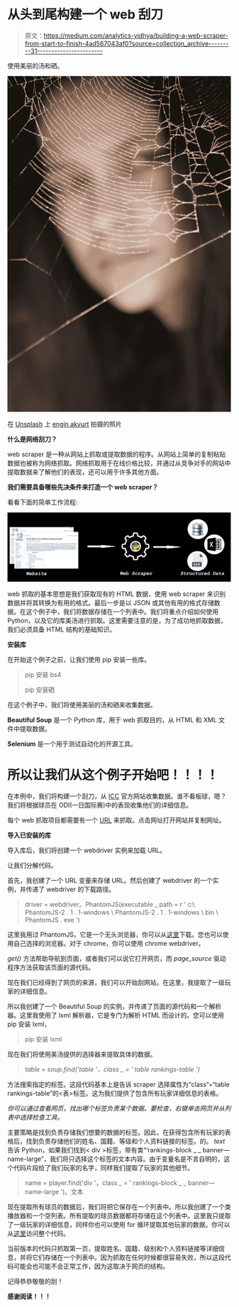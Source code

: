 # 从头到尾构建一个 web 刮刀

> 原文：<https://medium.com/analytics-vidhya/building-a-web-scraper-from-start-to-finish-4ad567043af0?source=collection_archive---------31----------------------->

使用美丽的汤和硒。

![](img/47c2034b6a9bff2870364c820703adb2.png)

在 [Unsplash](https://unsplash.com?utm_source=medium&utm_medium=referral) 上 [engin akyurt](https://unsplash.com/@enginakyurt?utm_source=medium&utm_medium=referral) 拍摄的照片

**什么是网络刮刀？**

web scraper 是一种从网站上抓取或提取数据的程序。从网站上简单的复制粘贴数据也被称为网络抓取。网络抓取用于在线价格比较，并通过从竞争对手的网站中提取数据来了解他们的表现，还可以用于许多其他方面。

**我们需要具备哪些先决条件来打造一个 web scraper？**

看看下面的简单工作流程:

![](img/65f3ce7c9ea258b24bfea6a5743a7118.png)

web 抓取的基本思想是我们获取现有的 HTML 数据，使用 web scraper 来识别数据并将其转换为有用的格式。最后一步是以 JSON 或其他有用的格式存储数据。在这个例子中，我们将数据存储在一个列表中。我们将重点介绍如何使用 Python，以及它的库美汤进行抓取。这里需要注意的是，为了成功地抓取数据，我们必须具备 HTML 结构的基础知识。

**安装库**

在开始这个例子之前，让我们使用 pip 安装一些库。

> pip 安装 bs4
> 
> pip 安装硒

在这个例子中，我们将使用美丽的汤和硒来收集数据。

**Beautiful Soup** 是一个 Python 库，用于 web 抓取目的，从 HTML 和 XML 文件中提取数据。

**Selenium** 是一个用于测试自动化的开源工具。

# 所以让我们从这个例子开始吧！！！！

在本例中，我们将构建一个刮刀，从 [ICC](https://www.icc-cricket.com/) 官方网站收集数据。谁不看板球，嗯？我们将根据球员在 ODI(一日国际赛)中的表现收集他们的详细信息。

每个 web 抓取项目都需要有一个 [URL](https://www.icc-cricket.com/rankings/mens/player-rankings/odi/batting) 来抓取。点击网址打开网站并复制网址。

**导入已安装的库**

导入库后，我们将创建一个 webdriver 实例来加载 URL。

让我们分解代码。

首先，我创建了一个 URL 变量来存储 URL。然后创建了 webdriver 的一个实例，并传递了 webdriver 的下载路径。

> driver = webdriver。PhantomJS(executable _ path = r ' c:\ PhantomJS-2 . 1 . 1-windows \ PhantomJS-2 . 1 . 1-windows \ bin \ PhantomJS . exe ')

这里我用过 PhantomJS，它是一个无头浏览器，你可以从[这里](https://phantomjs.org/download.html)下载。您也可以使用自己选择的浏览器。对于 chrome，你可以使用 chrome webdriver。

*get()* 方法帮助导航到页面，或者我们可以说它打开网页，而 *page_source* 驱动程序方法获取该页面的源代码。

现在我们已经得到了网页的来源，我们可以开始刮网站。在这里，我提取了一级玩家的详细信息。

所以我创建了一个 Beautiful Soup 的实例，并传递了页面的源代码和一个解析器。这里我使用了 lxml 解析器，它是专门为解析 HTML 而设计的。您可以使用 pip 安装 lxml，

> pip 安装 lxml

现在我们将使用美汤提供的选择器来提取具体的数据。

> *table = soup.find('table '，class _ = ' table rankings-table ')*

方法搜索指定的标签。这段代码基本上是告诉 scraper 选择属性为“class”=“table rankings-table”的<表>标签。这为我们提供了包含所有玩家详细信息的表格。

*你可以通过查看网页，找出哪个标签负责某个数据。要检查，右键单击网页并从列表中选择检查工具。*

主要策略是找到负责存储我们想要的数据的标签。因此，在获得包含所有玩家的表格后，找到负责存储他们的姓名、国籍、等级和个人资料链接的标签。的。 *text* 告诉 Python，如果我们找到< div >标签，带有类“‘rankings-block _ _ banner—name-large”，我们将只选择这个标签的文本内容。由于变量名是不言自明的，这个代码片段给了我们玩家的名字，同样我们提取了玩家的其他细节。

> name = player.find('div '，class _ = ' rankings-block _ _ banner—name-large ')。文本

现在提取所有球员的数据后，我们将把它保存在一个列表中。所以我创建了一个类播放器和一个空列表。所有提取的球员数据都将存储在这个列表中。这里我只提取了一级玩家的详细信息，同样你也可以使用 for 循环提取其他玩家的数据。你可以从[这里](https://github.com/varunbelgaonkar/web-scraping/blob/main/icc_odi_ranking.py)访问整个代码。

当前版本的代码只抓取第一页，提取姓名、国籍、级别和个人资料链接等详细信息，并将它们存储在一个列表中。因为抓取在任何时候都很容易失败，所以这段代码可能会也可能不会正常工作，因为这取决于网页的结构。

记得恭恭敬敬的刮！

**感谢阅读！！！**
